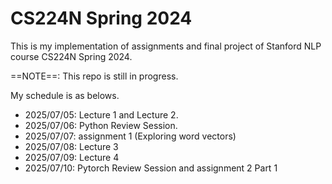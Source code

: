 # CS224N Spring 2024

This is my implementation of assignments and final project of Stanford NLP course CS224N Spring 2024.

==NOTE==: This repo is still in progress.

My schedule is as belows.
- 2025/07/05: Lecture 1 and Lecture 2.
- 2025/07/06: Python Review Session.
- 2025/07/07: assignment 1 (Exploring word vectors)
- 2025/07/08: Lecture 3
- 2025/07/09: Lecture 4
- 2025/07/10: Pytorch Review Session and assignment 2 Part 1
